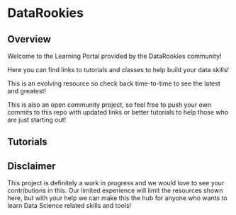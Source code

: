 # DataRookies

## Overview

Welcome to the Learning Portal provided by the DataRookies community!   

Here you can find links to tutorials and classes to help build your data skills!

This is an evolving resource so check back time-to-time to see the latest and greatest!

This is also an open community project, so feel free to push your own commits to this repo with updated links or better tutorials to help those who are just starting out!

## Tutorials



## Disclaimer

This project is definitely a work in progress and we would love to see your contributions in this. Our limited experience will limit the resources shown here, but with your help we can make this the hub for anyone who wants to learn Data Science related skills and tools!
